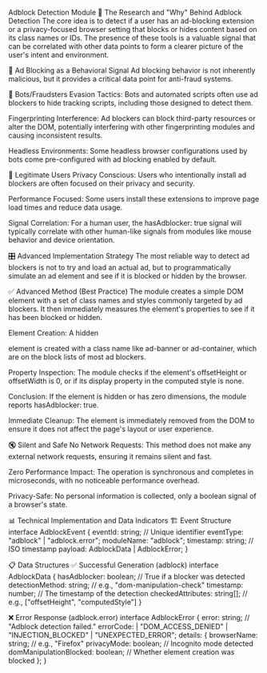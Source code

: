 Adblock Detection Module
🔬 The Research and "Why" Behind Adblock Detection
The core idea is to detect if a user has an ad-blocking extension or a privacy-focused browser setting that blocks or hides content based on its class names or IDs. The presence of these tools is a valuable signal that can be correlated with other data points to form a clearer picture of the user's intent and environment.

🚫 Ad Blocking as a Behavioral Signal
Ad blocking behavior is not inherently malicious, but it provides a critical data point for anti-fraud systems.

🤖 Bots/Fraudsters
Evasion Tactics: Bots and automated scripts often use ad blockers to hide tracking scripts, including those designed to detect them.

Fingerprinting Interference: Ad blockers can block third-party resources or alter the DOM, potentially interfering with other fingerprinting modules and causing inconsistent results.

Headless Environments: Some headless browser configurations used by bots come pre-configured with ad blocking enabled by default.

👤 Legitimate Users
Privacy Conscious: Users who intentionally install ad blockers are often focused on their privacy and security.

Performance Focused: Some users install these extensions to improve page load times and reduce data usage.

Signal Correlation: For a human user, the hasAdblocker: true signal will typically correlate with other human-like signals from modules like mouse behavior and device orientation.

🎛️ Advanced Implementation Strategy
The most reliable way to detect ad blockers is not to try and load an actual ad, but to programmatically simulate an ad element and see if it is blocked or hidden by the browser.

✅ Advanced Method (Best Practice)
The module creates a simple DOM element with a set of class names and styles commonly targeted by ad blockers. It then immediately measures the element's properties to see if it has been blocked or hidden.

Element Creation: A hidden <div> element is created with a class name like ad-banner or ad-container, which are on the block lists of most ad blockers.

Property Inspection: The module checks if the element's offsetHeight or offsetWidth is 0, or if its display property in the computed style is none.

Conclusion: If the element is hidden or has zero dimensions, the module reports hasAdblocker: true.

Immediate Cleanup: The element is immediately removed from the DOM to ensure it does not affect the page's layout or user experience.

🔇 Silent and Safe
No Network Requests: This method does not make any external network requests, ensuring it remains silent and fast.

Zero Performance Impact: The operation is synchronous and completes in microseconds, with no noticeable performance overhead.

Privacy-Safe: No personal information is collected, only a boolean signal of a browser's state.

📊 Technical Implementation and Data Indicators
🏗️ Event Structure
interface AdblockEvent {
eventId: string; // Unique identifier
eventType: "adblock" | "adblock.error";
moduleName: "adblock";
timestamp: string; // ISO timestamp
payload: AdblockData | AdblockError;
}

📋 Data Structures
✅ Successful Generation (adblock)
interface AdblockData {
hasAdblocker: boolean; // True if a blocker was detected
detectionMethod: string; // e.g., "dom-manipulation-check"
timestamp: number; // The timestamp of the detection
checkedAttributes: string[]; // e.g., ["offsetHeight", "computedStyle"]
}

❌ Error Response (adblock.error)
interface AdblockError {
error: string; // "Adblock detection failed."
errorCode:
| "DOM_ACCESS_DENIED"
| "INJECTION_BLOCKED"
| "UNEXPECTED_ERROR";
details: {
browserName: string; // e.g., "Firefox"
privacyMode: boolean; // Incognito mode detected
domManipulationBlocked: boolean; // Whether element creation was blocked
};
}

